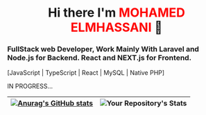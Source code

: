 
<h1 style="text-align:center;">  Hi there I'm <strong style="color:red;"> MOHAMED ELMHASSANI</strong> 👋</h1>

<!--**& I'm Currently Studying Computer Science at 1337MED @42 Network**-->

### FullStack web Developer, Work Mainly With Laravel and Node.js for Backend. React and NEXT.js for Frontend.

[JavaScript | TypeScript | React | MySQL | Native PHP]

<!-- [![melmhass's 42 stats](https://badge.mediaplus.ma/darkblue/melmhass)](https://github.com/assanimed/1337_CURSUS_TRACK) -->


IN PROGRESS... 


| [![Anurag's GitHub stats](https://github-readme-stats.vercel.app/api?username=assanimed&show_icons=true&theme=radical)](https://github.com/anuraghazra/github-readme-stats) | ![Your Repository's Stats](https://github-readme-stats.vercel.app/api/top-langs/?username=assanimed&layout=compact&theme=radical) |
|:-:|:-:|


<!--
**assanimed/assanimed** is a ✨ _special_ ✨ repository because its `README.md` (this file) appears on your GitHub profile.

Here are some ideas to get you started:

- 🔭 I’m currently working on ...
- 🌱 I’m currently learning ...
- 👯 I’m looking to collaborate on ...
- 🤔 I’m looking for help with ...
- 💬 Ask me about ...
- 📫 How to reach me: ...
- 😄 Pronouns: ...
- ⚡ Fun fact: ...
-->
